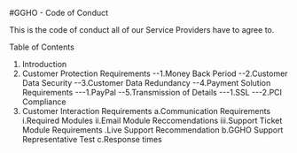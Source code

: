 #GGHO - Code of Conduct

This is the code of conduct all of our Service Providers have to agree to.

Table of Contents

1. Introduction
2. Customer Protection Requirements
	--1.Money Back Period 
	--2.Customer Data Security
	--3.Customer Data Redundancy
	--4.Payment Solution Requirements
		---1.PayPal
	--5.Transmission of Details
		---1.SSL
		---2.PCI Compliance
3. Customer Interaction Requirements
a.Communication Requirements
i.Required Modules
ii.Email Module Reccomendations
iii.Support Ticket Module Requirements
	.Live Support Recommendation
	b.GGHO Support Representative Test
	c.Response times
